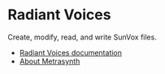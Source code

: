 # Radiant Voices

Create, modify, read, and write SunVox files.

- [Radiant Voices documentation](https://metrasynth.github.io/projects/rv.html) 
- [About Metrasynth](https://metrasynth.github.io/)
